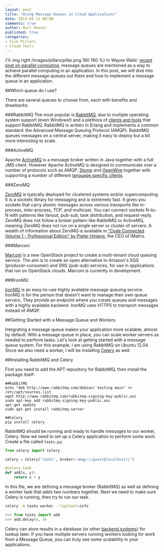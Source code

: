 ```yaml
---
layout: post
title: "Using Message Queues in Cloud Applications"
date: 2013-04-11 08:00
comments: true
author: Hart Hoover
published: true
categories: 
- Five Pillars
- Cloud Tools
---
```

{% img right /images/pillars/pillar.png 160 160 %}
In Wayne Walls' [recent post on parallel computing](http://www.rackspace.com/blog/pillars-of-cloudiness-no-1-parallel-computing/), message queues are mentioned as a way to achieve parallel computing in an application. In this post, we will dive into the different message queues out there and how to implement a message queue in an application.<!--More-->

##Which queue do I use?

There are several queues to choose from, each with benefits and drawbacks.

###RabbitMQ
The most popular is [RabbitMQ](http://www.rabbitmq.com/), due to multiple operating system support (even Windows!) and a plethora of [clients and tools](http://www.rabbitmq.com/devtools.html) that support RabbitMQ. RabbitMQ is written in Erlang and implements a common standard: the Advanced Message Queuing Protocol (AMQP). RabbitMQ queues messages on a central server, making it easy to deploy but a bit more interesting to scale.

###ActiveMQ

Apache [ActiveMQ](http://activemq.apache.org/) is a message broker written in Java together with a full JMS client. However Apache ActiveMQ is designed to communicate over a number of protocols such as AMQP, [Stomp](http://stomp.github.io/) and [OpenWire](http://activemq.apache.org/openwire-version-2-specification.html) together with supporting a number of different [language specific clients](http://activemq.apache.org/cross-language-clients.html).

###ZeroMQ

[ZeroMQ](http://www.zeromq.org/) is typically deployed for clustered systems and/or supercomputing. It is a sockets library for messaging and is extremely fast. It gives you sockets that carry atomic messages across various transports like in-process, inter-process, TCP, and multicast. You can connect sockets N-to-N with patterns like fanout, pub-sub, task distribution, and request-reply. ZeroMQ does not follow a broker pattern like RabbitMQ or ActiveMQ, meaning ZeroMQ does not run on a single server or cluster of servers. A wealth of information about ZeroMQ is available in ["Code Connected Volume 1 - Professional Edition" by Pieter Hinjens](http://zguide.zeromq.org/page:all), the CEO of iMatrix.

###Marconi

[Marconi](https://wiki.openstack.org/wiki/Marconi) is a new OpenStack project to create a multi-tenant cloud queuing service. The aim is to create an open alternative to Amazon's SQS (producer-consumer) and SNS (pub-sub) services, for use in applications that run on OpenStack clouds. Marconi is currently in development.

###IronMQ

[IronMQ](http://www.iron.io/mq) is an easy-to-use highly available message queuing service. IronMQ is for the person that doesn't want to manage their own queue servers. They provide an endpoint where you create queues and messages with a highly available backend. IronMQ uses HTTPS to transport messages instead of AMQP.

##Getting Started with a Message Queue and Workers

Integrating a message queue makes your application more scalable, almost by default. With a message queue in place, you can scale worker servers as needed to perform tasks. Let's look at getting started with a message queue system. For this example, I am using RabbitMQ on Ubuntu 12.04. Since we also need a worker, I will be installing [Celery](http://celeryproject.org/) as well.

##Installing RabbitMQ and Celery

First you need to add the APT repository for RabbitMQ, then install the package itself:

```
##RabbitMQ
echo "deb http://www.rabbitmq.com/debian/ testing main" >> /etc/apt/sources.list
wget http://www.rabbitmq.com/rabbitmq-signing-key-public.asc
sudo apt-key add rabbitmq-signing-key-public.asc
apt-get update
sudo apt-get install rabbitmq-server

##Celery
pip install celery
```

RabbitMQ should be running and ready to handle messages to our worker, Celery. Now we need to set up a Celery application to perform some work. Create a file called `tasks.py`:

```python
from celery import Celery

celery = Celery('tasks', broker='amqp://guest@localhost//')

@celery.task
def add(x, y):
    return x + y
```

In this file, we are defining a message broker (RabbitMQ) as well as defining a worker task that adds two numbers together. Next we need to make sure Celery is running, then try to run our task.

```bash
celery -A tasks worker --loglevel=info
```

```python
>>> from tasks import add
>>> add.delay(4, 4)
```

Celery can store results in a database (or other [backend systems](http://docs.celeryproject.org/en/latest/userguide/tasks.html#task-result-backends)) for lookup later. If you have multiple servers running workers looking for work from a Message Queue, you can truly see some scalability in your applications.
